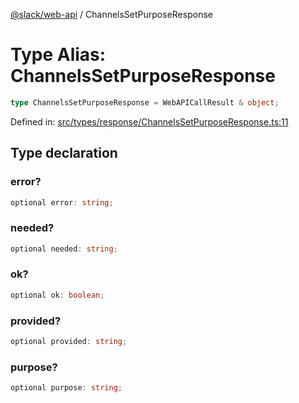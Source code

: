 [@slack/web-api](../index.md) / ChannelsSetPurposeResponse

# Type Alias: ChannelsSetPurposeResponse

```ts
type ChannelsSetPurposeResponse = WebAPICallResult & object;
```

Defined in: [src/types/response/ChannelsSetPurposeResponse.ts:11](https://github.com/slackapi/node-slack-sdk/blob/main/packages/web-api/src/types/response/ChannelsSetPurposeResponse.ts#L11)

## Type declaration

### error?

```ts
optional error: string;
```

### needed?

```ts
optional needed: string;
```

### ok?

```ts
optional ok: boolean;
```

### provided?

```ts
optional provided: string;
```

### purpose?

```ts
optional purpose: string;
```
